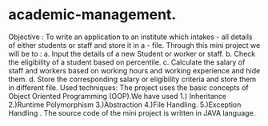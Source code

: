 # academic-management.
Objective : To write an application to an institute which intakes 
     - all details of either students or staff and store it in a
     - file.
Through this mini project we will be to :
     a. Input the details of a new Student or worker or staff.
     b. Check the eligibility of a student based on percentile. 
     c. Calculate the salary of staff and workers based on working hours 
        and working experience and hide them.
     d. Store the corresponding salary or eligibility criteria and store 
        them in different file.
Used techniques: The project uses the basic concepts of Object Oriented 
Programming (OOP).We have used 
     1.) Inheritance
     2.)Runtime Polymorphism 
     3.)Abstraction 
     4.)File Handling. 
     5.)Exception Handling .
The source code of the mini project is written in JAVA language.
